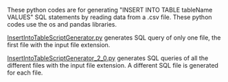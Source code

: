 These python codes are for generating "INSERT INTO TABLE tableName VALUES" SQL statements by reading data from a .csv file. These python codes use the os and pandas libraries.

[InsertIntoTableScriptGenerator.py](https://github.com/NiladriMallik/Insert-into-table-query-generator/blob/main/InsertIntoTableScriptGenerator.py) generates SQL query of only one file, the first file with the input file extension.

[InsertIntoTableScriptGenerator_2_0.py](https://github.com/NiladriMallik/Insert-into-table-query-generator/blob/main/InsertIntoTableScriptGenerator_2_0.py) generates SQL queries of all the different files with the input file extension. A different SQL file is generated for each file.
